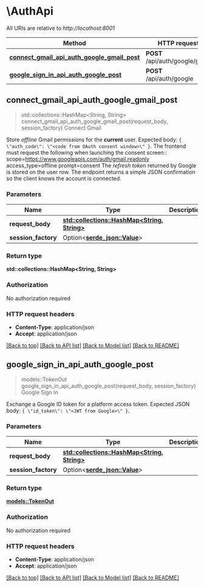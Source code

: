 # \AuthApi

All URIs are relative to *http://localhost:8001*

Method | HTTP request | Description
------------- | ------------- | -------------
[**connect_gmail_api_auth_google_gmail_post**](AuthApi.md#connect_gmail_api_auth_google_gmail_post) | **POST** /api/auth/google/gmail | Connect Gmail
[**google_sign_in_api_auth_google_post**](AuthApi.md#google_sign_in_api_auth_google_post) | **POST** /api/auth/google | Google Sign In



## connect_gmail_api_auth_google_gmail_post

> std::collections::HashMap<String, String> connect_gmail_api_auth_google_gmail_post(request_body, session_factory)
Connect Gmail

Store *offline* Gmail permissions for the **current** user.  Expected body: ``{ \"auth_code\": \"<code from OAuth consent window>\" }``.  The frontend must request the following when launching the consent screen::      scope=https://www.googleapis.com/auth/gmail.readonly     access_type=offline     prompt=consent  The *refresh token* returned by Google is stored on the user row.  The endpoint returns a simple JSON confirmation so the client knows the account is connected.

### Parameters


Name | Type | Description  | Required | Notes
------------- | ------------- | ------------- | ------------- | -------------
**request_body** | [**std::collections::HashMap<String, String>**](String.md) |  | [required] |
**session_factory** | Option<[**serde_json::Value**](.md)> |  |  |

### Return type

**std::collections::HashMap<String, String>**

### Authorization

No authorization required

### HTTP request headers

- **Content-Type**: application/json
- **Accept**: application/json

[[Back to top]](#) [[Back to API list]](../README.md#documentation-for-api-endpoints) [[Back to Model list]](../README.md#documentation-for-models) [[Back to README]](../README.md)


## google_sign_in_api_auth_google_post

> models::TokenOut google_sign_in_api_auth_google_post(request_body, session_factory)
Google Sign In

Exchange a Google ID token for a platform access token.  Expected JSON body: `{ \"id_token\": \"<JWT from Google>\" }`.

### Parameters


Name | Type | Description  | Required | Notes
------------- | ------------- | ------------- | ------------- | -------------
**request_body** | [**std::collections::HashMap<String, String>**](String.md) |  | [required] |
**session_factory** | Option<[**serde_json::Value**](.md)> |  |  |

### Return type

[**models::TokenOut**](TokenOut.md)

### Authorization

No authorization required

### HTTP request headers

- **Content-Type**: application/json
- **Accept**: application/json

[[Back to top]](#) [[Back to API list]](../README.md#documentation-for-api-endpoints) [[Back to Model list]](../README.md#documentation-for-models) [[Back to README]](../README.md)

